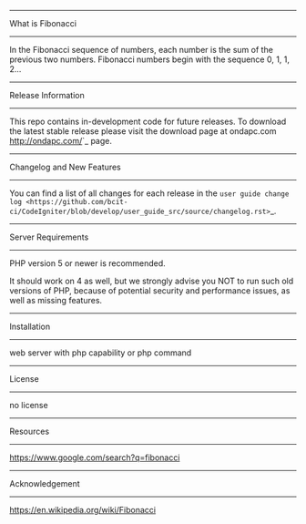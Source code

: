 *******************
What is Fibonacci
*******************

In the Fibonacci sequence of numbers, each number is the sum of the previous two numbers. 
Fibonacci numbers begin with the sequence 0, 1, 1, 2...

*******************
Release Information
*******************

This repo contains in-development code for future releases. To download the
latest stable release please visit the download page at ondapc.com
<http://ondapc.com/>`_ page.

**************************
Changelog and New Features
**************************

You can find a list of all changes for each release in the `user
guide change log <https://github.com/bcit-ci/CodeIgniter/blob/develop/user_guide_src/source/changelog.rst>`_.

*******************
Server Requirements
*******************

PHP version 5 or newer is recommended.

It should work on 4 as well, but we strongly advise you NOT to run
such old versions of PHP, because of potential security and performance
issues, as well as missing features.

************
Installation
************

web server with php capability or php command

*******
License
*******
no license

*********
Resources
*********
https://www.google.com/search?q=fibonacci

***************
Acknowledgement
***************

https://en.wikipedia.org/wiki/Fibonacci

